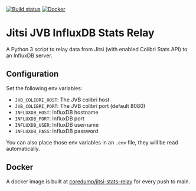 [![Build status](https://img.shields.io/github/workflow/status/coredump-ch/jitsi-stats-relay/CI/main)](https://github.com/coredump-ch/jitsi-stats-relay/actions?query=workflow%3ACI)
[![Docker][docker-badge]][docker]

# Jitsi JVB InfluxDB Stats Relay

A Python 3 script to relay data from Jitsi (with enabled Colibri Stats API) to
an InfluxDB server.

## Configuration

Set the following env variables:

- `JVB_COLIBRI_HOST`: The JVB colibri host
- `JVB_COLIBRI_PORT`: The JVB colibri port (default 8080)
- `INFLUXDB_HOST`: InfluxDB hostname
- `INFLUXDB_PORT`: InfluxDB port
- `INFLUXDB_USER`: InfluxDB username
- `INFLUXDB_PASS`: InfluxDB password

You can also place those env variables in an `.env` file, they will be read
automatically.

## Docker

A docker image is built at
[coredump/jitsi-stats-relay](https://hub.docker.com/r/coredump/jitsi-stats-relay/)
for every push to main.

<!-- Badges -->
[docker]: https://hub.docker.com/r/coredump/jitsi-stats-relay/
[docker-badge]: https://img.shields.io/badge/docker%20image-coredump%2Fttn--relay-blue.svg
